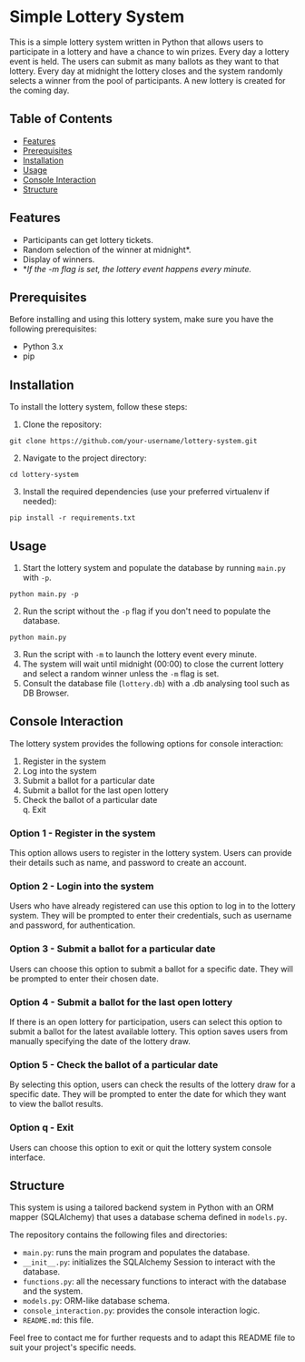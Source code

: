 # Simple Lottery System

This is a simple lottery system written in Python that allows users to participate in a lottery and have a chance to win prizes. Every day a lottery event is held. The users can submit as many ballots as they want to that lottery. Every day at midnight the lottery closes and the system randomly selects a winner from the pool of participants. A new lottery is created for the coming day.

## Table of Contents

- [Features](#features)
- [Prerequisites](#prerequisites)
- [Installation](#installation)
- [Usage](#usage)
- [Console Interaction](#console-interaction)
- [Structure](#structure)

## Features

- Participants can get lottery tickets.
- Random selection of the winner at midnight*.
- Display of winners.
- \**If the -m flag is set, the lottery event happens every minute.*

## Prerequisites

Before installing and using this lottery system, make sure you have the following prerequisites:

- Python 3.x
- pip

## Installation

To install the lottery system, follow these steps:

1. Clone the repository:
```
git clone https://github.com/your-username/lottery-system.git
```
2. Navigate to the project directory:
```
cd lottery-system
```
3. Install the required dependencies (use your preferred virtualenv if needed):
```
pip install -r requirements.txt
```

## Usage

1. Start the lottery system and populate the database by running ```main.py``` with ```-p```.
```
python main.py -p
```
2. Run the script without the ```-p``` flag if you don't need to populate the database.
```
python main.py
```
3. Run the script with ```-m``` to launch the lottery event every minute.
4. The system will wait until midnight (00:00) to close the current lottery and select a random winner unless the ```-m``` flag is set. 
5. Consult the database file (```lottery.db```) with a .db analysing tool such as DB Browser.

## Console Interaction

The lottery system provides the following options for console interaction:

1. Register in the system
2. Log into the system
3. Submit a ballot for a particular date
4. Submit a ballot for the last open lottery
5. Check the ballot of a particular date  
q. Exit

### Option 1 - Register in the system

This option allows users to register in the lottery system. Users can provide their details such as name, and password to create an account.

### Option 2 - Login into the system

Users who have already registered can use this option to log in to the lottery system. They will be prompted to enter their credentials, such as username and password, for authentication.

### Option 3 - Submit a ballot for a particular date

Users can choose this option to submit a ballot for a specific date. They will be prompted to enter their chosen date.

### Option 4 - Submit a ballot for the last open lottery

If there is an open lottery for participation, users can select this option to submit a ballot for the latest available lottery. This option saves users from manually specifying the date of the lottery draw.

### Option 5 - Check the ballot of a particular date

By selecting this option, users can check the results of the lottery draw for a specific date. They will be prompted to enter the date for which they want to view the ballot results.

### Option q - Exit

Users can choose this option to exit or quit the lottery system console interface.


## Structure

This system is using a tailored backend system in Python with an ORM mapper (SQLAlchemy) that uses a database schema defined in ```models.py```.

The repository contains the following files and directories:

-   `main.py`: runs the main program and populates the database.
-   `__init__.py`: initializes the SQLAlchemy Session to interact with the database.
-   `functions.py`: all the necessary functions to interact with the database and the system.
-   `models.py`: ORM-like database schema.
-   `console_interaction.py`: provides the console interaction logic.
-   `README.md`: this file.

Feel free to contact me for further requests and to adapt this README file to suit your project's specific needs.
